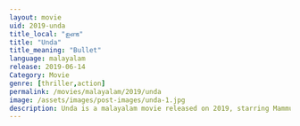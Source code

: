 ```yaml
---
layout: movie
uid: 2019-unda
title_local: "ഉണ്ട"
title: "Unda"
title_meaning: "Bullet"
language: malayalam
release: 2019-06-14
Category: Movie
genre: [thriller,action]
permalink: /movies/malayalam/2019/unda
image: /assets/images/post-images/unda-1.jpg
description: Unda is a malayalam movie released on 2019, starring Mammuty directed and co-written by Khalid Rahman.
---
```

